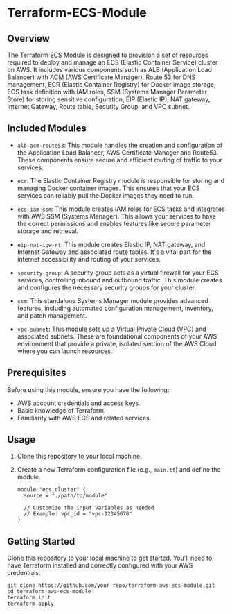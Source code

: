 # Terraform-ECS-Module

## Overview

The Terraform ECS Module is designed to provision a set of resources required to deploy and manage an ECS (Elastic Container Service) cluster on AWS. It includes various components such as ALB (Application Load Balancer) with ACM (AWS Certificate Manager), Route 53 for DNS management, ECR (Elastic Container Registry) for Docker image storage, ECS task definition with IAM roles, SSM (Systems Manager Parameter Store) for storing sensitive configuration, EIP (Elastic IP), NAT gateway, Internet Gateway, Route table, Security Group, and VPC subnet.

## Included Modules

- `alb-acm-route53`: This module handles the creation and configuration of the Application Load Balancer, AWS Certificate Manager and Route53. These components ensure secure and efficient routing of traffic to your services.

- `ecr`: The Elastic Container Registry module is responsible for storing and managing Docker container images. This ensures that your ECS services can reliably pull the Docker images they need to run.

- `ecs-iam-ssm`: This module creates IAM roles for ECS tasks and integrates with AWS SSM (Systems Manager). This allows your services to have the correct permissions and enables features like secure parameter storage and retrieval.

- `eip-nat-igw-rt`: This module creates Elastic IP, NAT gateway, and Internet Gateway and associated route tables. It's a vital part for the internet accessibility and routing of your services.

- `security-group`: A security group acts as a virtual firewall for your ECS services, controlling inbound and outbound traffic. This module creates and configures the necessary security groups for your cluster.

- `ssm`: This standalone Systems Manager module provides advanced features, including automated configuration management, inventory, and patch management.

- `vpc-subnet`: This module sets up a Virtual Private Cloud (VPC) and associated subnets. These are foundational components of your AWS environment that provide a private, isolated section of the AWS Cloud where you can launch resources.


## Prerequisites

Before using this module, ensure you have the following:

- AWS account credentials and access keys.
- Basic knowledge of Terraform.
- Familiarity with AWS ECS and related services.

## Usage

1. Clone this repository to your local machine.

2. Create a new Terraform configuration file (e.g., `main.tf`) and define the module.

   ```hcl
   module "ecs_cluster" {
     source = "./path/to/module"
   
     // Customize the input variables as needed
     // Example: vpc_id = "vpc-12345678"
   }
## Getting Started

Clone this repository to your local machine to get started. You'll need to have Terraform installed and correctly configured with your AWS credentials.

```shell
git clone https://github.com/your-repo/terraform-aws-ecs-module.git
cd terraform-aws-ecs-module
terraform init
terraform apply